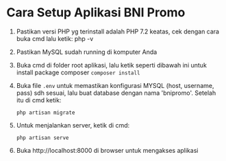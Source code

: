 # Cara Setup Aplikasi BNI Promo

1. Pastikan versi PHP yg terinstall adalah PHP 7.2 keatas, cek dengan cara buka cmd lalu ketik:
   php -v

2. Pastikan MySQL sudah running di komputer Anda

3. Buka cmd di folder root aplikasi, lalu ketik seperti dibawah ini untuk install package composer
   `composer install`

4. Buka file `.env` untuk memastikan konfigurasi MYSQL (host, username, pass) sdh sesuai, lalu buat database dengan nama 'bnipromo'.
   Setelah itu di cmd ketik:

    `php artisan migrate`

5. Untuk menjalankan server, ketik di cmd:

    `php artisan serve`

6. Buka http://localhost:8000 di browser untuk mengakses aplikasi

